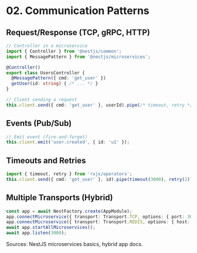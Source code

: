 # 02. Communication Patterns

## Request/Response (TCP, gRPC, HTTP)
```ts
// Controller in a microservice
import { Controller } from '@nestjs/common';
import { MessagePattern } from '@nestjs/microservices';

@Controller()
export class UsersController {
  @MessagePattern({ cmd: 'get_user' })
  getUser(id: string) { /* ... */ }
}
```

```ts
// Client sending a request
this.client.send({ cmd: 'get_user' }, userId).pipe(/* timeout, retry */);
```

## Events (Pub/Sub)
```ts
// Emit event (fire-and-forget)
this.client.emit('user.created', { id: 'u1' });
```

## Timeouts and Retries
```ts
import { timeout, retry } from 'rxjs/operators';
this.client.send({ cmd: 'get_user' }, id).pipe(timeout(3000), retry(2));
```

## Multiple Transports (Hybrid)
```ts
const app = await NestFactory.create(AppModule);
app.connectMicroservice({ transport: Transport.TCP, options: { port: 3001 } });
app.connectMicroservice({ transport: Transport.REDIS, options: { host: 'localhost', port: 6379 } });
await app.startAllMicroservices();
await app.listen(3000);
```

Sources: NestJS microservices basics, hybrid app docs.
